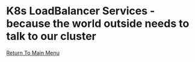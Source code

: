# K8s LoadBalancer Services - because the world outside needs to talk to our cluster

[Return To Main Menu](/README.md)
